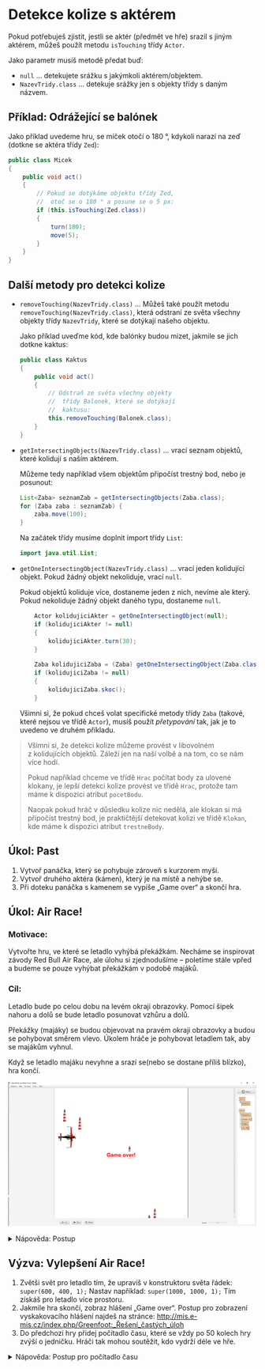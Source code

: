 # Detekce kolize s aktérem

Pokud potřebuješ zjistit, jestli se aktér (předmět ve hře) srazil s&nbsp;jiným aktérem, můžeš použít metodu `isTouching` třídy `Actor`. 

Jako parametr musíš metodě předat buď:
 - `null` &hellip; detekujete srážku s&nbsp;jakýmkoli aktérem/objektem.
 - `NazevTridy.class` … detekuje srážky jen s&nbsp;objekty třídy s&nbsp;daným názvem.

## Příklad: Odrážející se balónek
Jako příklad uvedeme hru, se míček otočí o&nbsp;180&nbsp;°, kdykoli narazí na zeď (dotkne se aktéra třídy `Zed`):

```java
public class Micek
{
	public void act()
	{
		// Pokud se dotýkáme objektu třídy Zed,
		//  otoč se o 180 ° a posune se o 5 px:
		if (this.isTouching(Zed.class))
		{
			turn(180);
			move(5);
		}
	}
}
```

## Další metody pro detekci kolize

 - `removeTouching(NazevTridy.class)` &hellip; Můžeš také použít metodu `removeTouching(NazevTridy.class)`, která odstraní ze světa všechny objekty třídy `NazevTridy`, které se dotýkají našeho objektu.
	
	Jako příklad uveďme kód, kde balónky budou mizet, jakmile se jich dotkne kaktus:

	```java
	public class Kaktus
	{
		public void act()
		{
			// Odstraň ze světa všechny objekty
			//  třídy Balonek, které se dotýkají
			//  kaktusu:
			this.removeTouching(Balonek.class);
		}
	}
	```

 - `getIntersectingObjects(NazevTridy.class)` &hellip; vrací seznam objektů, které kolidují s&nbsp;naším aktérem.

	Můžeme tedy například všem objektům připočíst trestný bod, nebo je posunout:

	```java
	List<Zaba> seznamZab = getIntersectingObjects(Zaba.class);
	for (Zaba zaba : seznamZab) {
		zaba.move(100);
	}
	```

	Na začátek třídy musíme doplnit import třídy `List`:

	```java
	import java.util.List;
	```

 - `getOneIntersectingObject(NazevTridy.class)` &hellip; vrací jeden kolidující objekt. Pokud žádný objekt nekoliduje, vrací `null`.

	Pokud objektů koliduje více, dostaneme jeden z&nbsp;nich, nevíme ale který. Pokud nekoliduje žádný objekt daného typu, dostaneme `null`.

	```java
        Actor kolidujiciAkter = getOneIntersectingObject(null);
        if (kolidujiciAkter != null)
        {
            kolidujiciAkter.turn(30);
        }
	```
 
	```java
        Zaba kolidujiciZaba = (Zaba) getOneIntersectingObject(Zaba.class);
        if (kolidujiciZaba != null) 
        {
            kolidujiciZaba.skoc();
        }
	```

 	Všimni si, že pokud chceš volat specifické metody třídy `Zaba` (takové, které nejsou ve třídě `Actor`), musíš použít _přetypování_ tak, jak je to uvedeno ve druhém příkladu.



> Všimni si, že detekci kolize můžeme provést v&nbsp;libovolném z&nbsp;kolidujících objektů. Záleží jen na naší volbě a&nbsp;na tom, co se nám více hodí. 
>
> Pokud například chceme ve třídě `Hrac` počítat body za ulovené klokany, je lepší detekci kolize provést ve třídě `Hrac`, protože tam máme k&nbsp;dispozici atribut `pocetBodu`.
>
> Naopak pokud hráč v&nbsp;důsledku kolize nic nedělá, ale klokan si má připočíst trestný bod, je praktičtější detekovat kolizi ve třídě `Klokan`, kde máme k&nbsp;dispozici atribut `trestneBody`.

## Úkol: Past

1. Vytvoř panáčka, který se pohybuje zároveň s&nbsp;kurzorem myši.
2. Vytvoř druhého aktéra (kámen), který je na místě a&nbsp;nehýbe se.
3. Při doteku panáčka s&nbsp;kamenem se vypíše „Game over“ a skončí hra.


## Úkol: Air Race!

### Motivace:
Vytvořte hru, ve které se letadlo vyhýbá překážkám. Necháme se inspirovat závody Red Bull Air Race, ale úlohu si zjednodušíme – poletíme stále vpřed a&nbsp;budeme se pouze vyhýbat překážkám v&nbsp;podobě majáků.

### Cíl:
Letadlo bude po celou dobu na levém okraji obrazovky. Pomocí šipek nahoru a&nbsp;dolů se bude letadlo posunovat vzhůru a&nbsp;dolů. 

Překážky (majáky) se budou objevovat na pravém okraji obrazovky a&nbsp;budou se pohybovat směrem vlevo. Úkolem hráče je pohybovat letadlem tak, aby se majákům vyhnul. 

Když se letadlo majáku nevyhne a&nbsp;srazí se(nebo se dostane příliš blízko), hra končí.
 
 ![Hra Air race!](../img/hra_airrace.png)

<details><summary>Nápověda: Postup</summary>

Letadlo:
 
 1. Vytvořte aktéra pro letadlo (obrázek letadlo).
 2. V&nbsp;konstruktoru světa (`MyWorld`) umístěte jedno letadlo na levý okraj obrazovky doprostřed.
 3. Když hráč stiskne šipky nahoru a&nbsp;dolů, letadlo se pohybuje nahoru a&nbsp;dolů po levém okraji obrazovky (na šipky doprava a doleva nereaguje).
 
 Překážky:

 4. Vytvořte aktéra pro překážku (obrázek maják či třeba kámen).
 5. Chování překážky/majáku:
     1. Pohybuje se k&nbsp;levému okraji obrazovky (volejte metodu `move()` a&nbsp;jako parametr dejte záporné číslo).
     2. Pokud dojde ke srážce s&nbsp;letadlem, ukončí hru. Ukončení hry zařídíte voláním `Greenfoot.stop()`.
 6. V&nbsp;metodě `act` světa zařiďte, aby se vygenerovalo náhodné číslo z&nbsp;rozsahu od `0` do `99`. Pokud je náhodné číslo `0`, přidá se na pravý okraj obrazovky nová překážka.
</details>

## Výzva: Vylepšení Air Race!

 1. Zvětši svět pro letadlo tím, že upravíš v&nbsp;konstruktoru světa řádek:
    `super(600, 400, 1);`
    Nastav například:
    `super(1000, 1000, 1);`
    Tím získáš pro letadlo více prostoru.
 2. Jakmile hra skončí, zobraz hlášení „Game over“. Postup pro zobrazení vyskakovacího hlášení najdeš na stránce:  http://mis.e-mis.cz/index.php/Greenfoot:_Řešení_častých_úloh
 3. Do předchozí hry přidej počítadlo času, které se vždy po 50 kolech hry zvýší o&nbsp;jedničku. Hráči tak mohou soutěžit, kdo vydrží déle ve hře.

<details><summary>Nápověda: Postup pro počítadlo času</summary>

Zvyšování počítadla prováděj v&nbsp;metodě `act` světa: zaveď si číselný atribut „odpočet“, který budeš v&nbsp;každém kole zvyšovat. Jakmile bude větší než `50`, vynuluješ odpočet a&nbsp;zavoláš zvýšení počítadla o `1`.

Realizaci počítadla můžeš převzít ze stránek: http://mis.e-mis.cz/index.php/Greenfoot:_Řešení_častých_úloh

</details>
